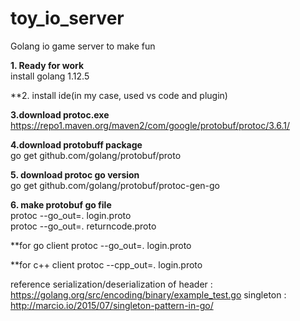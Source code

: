 # toy_io_server
 Golang io game server to make fun


**1. Ready for work**  
install golang 1.12.5

**2. install ide(in my case, used vs code and plugin)

**3.download protoc.exe**  
https://repo1.maven.org/maven2/com/google/protobuf/protoc/3.6.1/ 

**4.download protobuff package**  
go get github.com/golang/protobuf/proto

**5. download protoc go version**  
go get github.com/golang/protobuf/protoc-gen-go

**6. make protobuf go file**  
protoc --go_out=. login.proto  
protoc --go_out=. returncode.proto






**for go client
protoc --go_out=. login.proto


**for c++ client
protoc --cpp_out=. login.proto







reference
serialization/deserialization of header : https://golang.org/src/encoding/binary/example_test.go
singleton : http://marcio.io/2015/07/singleton-pattern-in-go/
